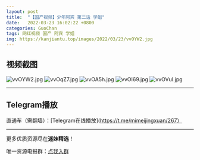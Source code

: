 ```yaml
---
layout: post
title:  "【国产视频】少年阿宾 第二话 学姐"
date:   2022-03-23 16:02:22 +0800
categories: GuoChan
tags: 网红视频 国产 阿宾 学姐
img: https://kanjiantu.top/images/2022/03/23/vvOYW2.jpg
---
```



## 视频截图

![vvOYW2.jpg](https://kanjiantu.top/images/2022/03/23/vvOYW2.jpg)
![vvOqZ7.jpg](https://kanjiantu.top/images/2022/03/23/vvOqZ7.jpg)
![vvOA5h.jpg](https://kanjiantu.top/images/2022/03/23/vvOA5h.jpg)
![vvOI69.jpg](https://kanjiantu.top/images/2022/03/23/vvOI69.jpg)
![vvOVuI.jpg](https://kanjiantu.top/images/2022/03/23/vvOVuI.jpg)

* * *
## Telegram播放

直通车（需翻墙）：[Telegram在线播放](https://t.me/mimeijingxuan/267）

* * *
更多优质资源尽在**迷妹精选**！

唯一资源电报群：[点我入群](https://t.me/mimeijingxuan)



